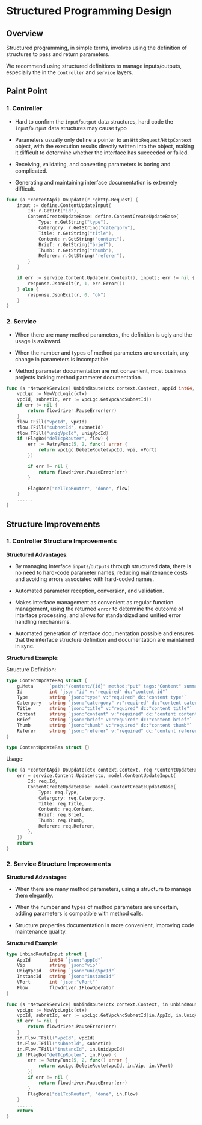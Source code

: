 # Structured Programming Design

## Overview

Structured programming, in simple terms, involves using the definition of structures to pass and return parameters.

We recommend using structured definitions to manage inputs/outputs, especially the in the `controller` and `service` layers.

## Paint Point

### 1. Controller

- Hard to confirm the `input`/`output` data structures, hard code the `input`/`output` data structures may cause typo

- Parameters usually only define a pointer to an `HttpRequest`/`HttpContext` object, with the execution results directly written into the object, making it difficult to determine whether the interface has succeeded or failed.

- Receiving, validating, and converting parameters is boring and complicated.

- Generating and maintaining interface documentation is extremely difficult.

```go
func (a *contentApi) DoUpdate(r *ghttp.Request) {
    input := define.ContentUpdateInput{
        Id: r.GetInt("id"),
        ContentCreateUpdateBase: define.ContentCreateUpdateBase{
            Type: r.GetString("type"),
            Catergory: r.GetString("catergory"),
            Title: r.GetString("title"),
            Content: r.GetString("content"),
            Brief: r.GetString("brief"),
            Thumb: r.GetString("thumb"),
            Referer: r.GetString("referer"),
        }
    }

    if err := service.Content.Update(r.Context(), input); err != nil {
        response.JsonExit(r, 1, err.Error())
    } else {
        response.JsonExit(r, 0, "ok")
    }
}
```

### 2. Service

- When there are many method parameters, the definition is ugly and the usage is awkward.

- When the number and types of method parameters are uncertain, any change in parameters is incompatible.

- Method parameter documentation are not convenient, most business projects lacking method parameter documentation.

```go
func (s *NetworkService) UnbindRoute(ctx context.Context, appId int64, vip string, uniqVpcId string, instancId string, vPort int, flow flowdriver.IFlowOperator) err {
    vpcLgc := NewVpcLogic(ctx)
    vpcId, subnetId, err := vpcLgc.GetVpcAndSubnetId()
    if err != nil {
        return flowdriver.PauseError(err)
    }
    flow.TFill("vpcId", vpcId)
    flow.TFill("subnetId", subnetId)
    flow.TFill("uniqVpcId", uniqVpcId)
    if !FlagDo("delTcpRouter", flow) {
        err := RetryFunc(5, 2, func() error {
            return vpcLgc.DeleteRoute(vpcId, vpi, vPort)
        })

        if err != nil {
            return flowdriver.PauseError(err)
        }

        FlagDone("delTcpRouter", "done", flow)
    }
    ......
}
```

## Structure Improvements

### 1. Controller Structure Improvements

**Structured Advantages**:

- By managing interface `inputs`/`outputs` through structured data, there is no need to hard-code parameter names, reducing maintenance costs and avoiding errors associated with hard-coded names.

- Automated parameter reception, conversion, and validation.

- Makes interface management as convenient as regular function management, using the returned `error` to determine the outcome of interface processing, and allows for standardized and unified error handling mechanisms.

- Automated generation of interface documentation possible and ensures that the interface structure definition and documentation are maintained in sync.

**Structured Example**:

Structure Definition:

```go
type ContentUpdateReq struct {
    g.Meta      `path:"/content/{id}" method:"put" tags:"Content" summary:"Update content"`
    Id          int `json:"id" v:"required" dc:"content id"`
    Type        string `json:"type" v:"required" dc:"content type"`
    Catergory   string `json:"catergory" v:"required" dc:"content catergory"`
    Title       string `json:"title" v:"required" dc:"content title"`
    Content     string `json:"content" v:"required" dc:"content content"`
    Brief       string `json:"brief" v:"required" dc:"content brief"`
    Thumb       string `json:"thumb" v:"required" dc:"content thumb"`
    Referer     string `json:"referer" v:"required" dc:"content referer"`
}

type ContentUpdateRes struct {}
```

Usage:

```go
func (a *contentApi) DoUpdate(ctx context.Context, req *ContentUpdateReq) (res *ContentUpdateRes, err error) {
    err = service.Content.Update(ctx, model.ContentUpdateInput{
        Id: req.Id,
        ContentCreateUpdateBase: model.ContentCreateUpdateBase{
            Type: req.Type,
            Catergory: req.Catergory,
            Title: req.Title,
            Content: req.Content,
            Brief: req.Brief,
            Thumb: req.Thumb,
            Referer: req.Referer,
        },
    })
    return
}
```

### 2. Service Structure Improvements

**Structured Advantages**:

- When there are many method parameters, using a structure to manage them elegantly.

- When the number and types of method parameters are uncertain, adding parameters is compatible with method calls.

- Structure properties documentation is more convenient, improving code maintenance quality.

**Structured Example**:

```go
type UnbindRouteInput struct {
    AppId       int64 `json:"appId"`
    Vip         string `json:"vip"`
    UniqVpcId   string `json:"uniqVpcId"`
    InstancId   string `json:"instancId"`
    VPort       int `json:"vPort"`
    Flow        flowdriver.IFlowOperator
}

func (s *NetworkService) UnbindRoute(ctx context.Context, in UnbindRouteInput) (err error) {
    vpcLgc := NewVpcLogic(ctx)
    vpcId, subnetId, err := vpcLgc.GetVpcAndSubnetId(in.AppId, in.UniqVpcId, in.InstancId)
    if err != nil {
        return flowdriver.PauseError(err)
    }
    in.Flow.TFill("vpcId", vpcId)
    in.Flow.TFill("subnetId", subnetId)
    in.Flow.TFill("instancId", in.UniqVpcId)
    if !FlagDo("delTcpRouter", in.Flow) {
        err := RetryFunc(5, 2, func() error {
            return vpcLgc.DeleteRoute(vpcId, in.Vip, in.VPort)
        })
        if err != nil {
            return flowdriver.PauseError(err)
        }
        FlagDone("delTcpRouter", "done", in.Flow)
    }
    ......
    return
}

```
